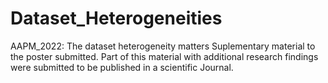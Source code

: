 # Dataset_Heterogeneities
AAPM_2022: The dataset heterogeneity matters
Suplementary material to the poster submitted.
Part of this material with additional research findings were submitted to be published in a scientific Journal.
